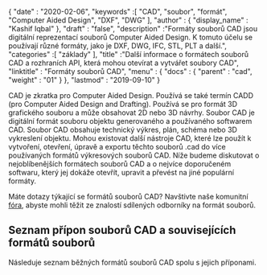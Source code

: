 {
  "date" : "2020-02-06",
  "keywords" :[ "CAD", "soubor", "formát", "Computer Aided Design", "DXF", "DWG" ],
  "author" : {
    "display_name" : "Kashif Iqbal"
},
  "draft" : "false",
  "description" :"Formáty souborů CAD jsou digitální reprezentací souborů Computer Aided Design. K tomuto účelu se používají různé formáty, jako je DXF, DWG, IFC, STL, PLT a další.",
  "categories" :[ "základy" ],
  "title" :"Další informace o formátech souborů CAD a rozhraních API, která mohou otevírat a vytvářet soubory CAD",
  "linktitle" : "Formáty souborů CAD",
  "menu" : {
    "docs" : {
      "parent" : "cad",
      "weight" : "01"
}
},
  "lastmod" : "2019-09-10"
}

CAD je zkratka pro Computer Aided Design. Používá se také termín CADD (pro Computer Aided Design and Drafting). Používá se pro formát 3D grafického souboru a může obsahovat 2D nebo 3D návrhy. Soubor CAD je digitální formát souboru objektu generovaného a používaného softwarem CAD. Soubor CAD obsahuje technický výkres, plán, schéma nebo 3D vykreslení objektu. Mohou existovat další nástroje CAD, které lze použít k vytvoření, otevření, úpravě a exportu těchto souborů .cad do více používaných formátů výkresových souborů CAD. Níže budeme diskutovat o nejoblíbenějších formátech souborů CAD a o nejvíce doporučeném softwaru, který jej dokáže otevřít, upravit a převést na jiné populární formáty.

Máte dotazy týkající se formátů souborů CAD? Navštivte naše komunitní [fóra](https://forum.fileformat.com/c/cad/12), abyste mohli těžit ze znalostí sdílených odborníky na formát souborů.

## Seznam přípon souborů CAD a souvisejících formátů souborů

Následuje seznam běžných formátů souborů CAD spolu s jejich příponami.

